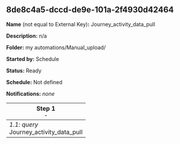 ## 8de8c4a5-dccd-de9e-101a-2f4930d42464

**Name** (not equal to External Key)**:** Journey_activity_data_pull

**Description:** n/a

**Folder:** my automations/Manual_upload/

**Started by:** Schedule

**Status:** Ready

**Schedule:** Not defined

**Notifications:** _none_


| Step 1<br>_<small>-</small>_ |
| --- |
| _1.1: query_<br>Journey_activity_data_pull |
